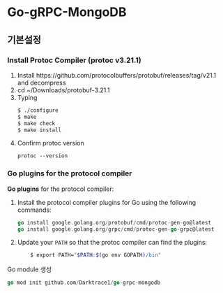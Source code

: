 # Go-gRPC-MongoDB

## 기본설정
### Install Protoc Compiler (protoc v3.21.1)<br>
<ol>
  <li> Install https://github.com/protocolbuffers/protobuf/releases/tag/v21.1 and decompress
  <li> cd ~/Downloads/protobuf-3.21.1
  <li> Typing<br>

```sh
$ ./configure
$ make
$ make check
$ make install
```
  <li> Confirm protoc version

```console
protoc --version
```
</ol>

### Go plugins for the protocol compiler
<p><strong>Go plugins</strong> for the protocol compiler:</p>
<ol>
  <li>
    <p>Install the protocol compiler plugins for Go using the following commands:</p>

```go
go install google.golang.org/protobuf/cmd/protoc-gen-go@latest
go install google.golang.org/grpc/cmd/protoc-gen-go-grpc@latest
```
  </li>
  <li>
    <p>Update your <code>PATH</code> so that the protoc compiler can find the plugins:</p>

```sh
    $ export PATH="$PATH:$(go env GOPATH)/bin"
```
</ol>


Go module 생성

```Go
go mod init github.com/Darktrace1/go-grpc-mongodb
```


